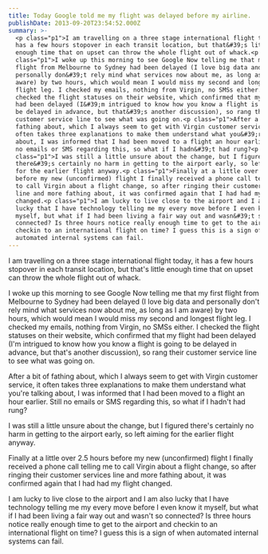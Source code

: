 ```yaml
---
title: Today Google told me my flight was delayed before my airline.
publishDate: 2013-09-20T23:54:52.000Z
summary: >-
  <p class="p1">I am travelling on a three stage international flight today, it
  has a few hours stopover in each transit location, but that&#39;s little
  enough time that on upset can throw the whole flight out of whack.<p
  class="p1">I woke up this morning to see Google Now telling me that my first
  flight from Melbourne to Sydney had been delayed (I love big data and
  personally don&#39;t rely mind what services now about me, as long as I am
  aware) by two hours, which would mean I would miss my second and longest
  flight leg. I checked my emails, nothing from Virgin, no SMSs either. I
  checked the flight statuses on their website, which confirmed that my flight
  had been delayed (I&#39;m intrigued to know how you know a flight is going to
  be delayed in advance, but that&#39;s another discussion), so rang their
  customer service line to see what was going on.<p class="p1">After a bit of
  fathing about, which I always seem to get with Virgin customer service, it
  often takes three explanations to make them understand what you&#39;re talking
  about, I was informed that I had been moved to a flight an hour earlier. Still
  no emails or SMS regarding this, so what if I hadn&#39;t had rung?<p
  class="p1">I was still a little unsure about the change, but I figured
  there&#39;s certainly no harm in getting to the airport early, so left aiming
  for the earlier flight anyway.<p class="p1">Finally at a little over 2.5 hours
  before my new (unconfirmed) flight I finally received a phone call telling me
  to call Virgin about a flight change, so after ringing their customer services
  line and more fathing about, it was confirmed again that I had had my flight
  changed.<p class="p1">I am lucky to live close to the airport and I am also
  lucky that I have technology telling me my every move before I even know it
  myself, but what if I had been living a fair way out and wasn&#39;t so
  connected? Is three hours notice really enough time to get to the airport and
  checkin to an international flight on time? I guess this is a sign of when
  automated internal systems can fail.
---
```

<p class="p1">I am travelling on a three stage international flight today, it has a few hours stopover in each transit location, but that&#39;s little enough time that on upset can throw the whole flight out of whack.<p class="p1">I woke up this morning to see Google Now telling me that my first flight from Melbourne to Sydney had been delayed (I love big data and personally don&#39;t rely mind what services now about me, as long as I am aware) by two hours, which would mean I would miss my second and longest flight leg. I checked my emails, nothing from Virgin, no SMSs either. I checked the flight statuses on their website, which confirmed that my flight had been delayed (I&#39;m intrigued to know how you know a flight is going to be delayed in advance, but that&#39;s another discussion), so rang their customer service line to see what was going on.<p class="p1">After a bit of fathing about, which I always seem to get with Virgin customer service, it often takes three explanations to make them understand what you&#39;re talking about, I was informed that I had been moved to a flight an hour earlier. Still no emails or SMS regarding this, so what if I hadn&#39;t had rung?<p class="p1">I was still a little unsure about the change, but I figured there&#39;s certainly no harm in getting to the airport early, so left aiming for the earlier flight anyway.<p class="p1">Finally at a little over 2.5 hours before my new (unconfirmed) flight I finally received a phone call telling me to call Virgin about a flight change, so after ringing their customer services line and more fathing about, it was confirmed again that I had had my flight changed.<p class="p1">I am lucky to live close to the airport and I am also lucky that I have technology telling me my every move before I even know it myself, but what if I had been living a fair way out and wasn&#39;t so connected? Is three hours notice really enough time to get to the airport and checkin to an international flight on time? I guess this is a sign of when automated internal systems can fail.
